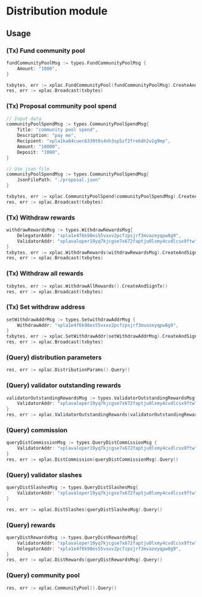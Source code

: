 # Distribution module
## Usage
### (Tx) Fund community pool
```go
fundCommunityPoolMsg := types.FundCommunityPoolMsg {
    Amount: "1000",
}

txbytes, err := xplac.FundCommunityPool(fundCommunityPoolMsg).CreateAndSignTx()
res, err := xplac.Broadcast(txbytes)
```
### (Tx) Proposal community pool spend
```go
// Input data
communityPoolSpendMsg := types.CommunityPoolSpendMsg{
    Title: "community pool spend",
    Description: "pay me",
    Recipient: "xpla1ka84cuec6339t8s4nh3sp5zf2fre6dh2v2g9mp",
    Amount: "10000",
    Deposit: "1000",
}

// Use json file
communityPoolSpendMsg := types.CommunityPoolSpendMsg{
    JsonFilePath: "./proposal.json"
}

txbytes, err := xplac.CommunityPoolSpend(communityPoolSpendMsg).CreateAndSignTx()
res, err := xplac.Broadcast(txbytes)
```

### (Tx) Withdraw rewards
```go
withdrawRewardsMsg := types.WithdrawRewardsMsg{
    DelegatorAddr: "xpla1e4f6k98es55vxxv2pcfzpsjrf3mvazeyqpw8g9",
    ValidatorAddr: "xplavaloper19yq7kjcgse7x672faptju0lxmy4cvdlcsx9ftw",
}
txbytes, err := xplac.WithdrawRewards(withdrawRewardsMsg).CreateAndSignTx()
res, err := xplac.Broadcast(txbytes)
```

### (Tx) Withdraw all rewards
```go
txbytes, err := xplac.WithdrawAllRewards().CreateAndSignTx()
res, err := xplac.Broadcast(txbytes)
```

### (Tx) Set withdraw address
```go
setWithdrawAddrMsg := types.SetwithdrawAddrMsg {
    WithdrawAddr: "xpla1e4f6k98es55vxxv2pcfzpsjrf3mvazeyqpw8g9",
}
txbytes, err := xplac.SetWithdrawAddr(setWithdrawAddrMsg).CreateAndSignTx()
res, err := xplac.Broadcast(txbytes)
```

### (Query) distribution parameters
```go
res, err := xplac.DistributionParams().Query()
```

### (Query) validator outstanding rewards
```go
validatorOutstandingRewardsMsg := types.ValidatorOutstandingRewardsMsg {
    ValidatorAddr: "xplavaloper19yq7kjcgse7x672faptju0lxmy4cvdlcsx9ftw",
}
res, err := xplac.ValidatorOutstandingRewards(validatorOutstandingRewardsMsg).Query()
```

### (Query) commission
```go
queryDistCommissionMsg := types.QueryDistCommissionMsg {
    ValidatorAddr: "xplavaloper19yq7kjcgse7x672faptju0lxmy4cvdlcsx9ftw",
}
res, err := xplac.DistCommission(queryDistCommissionMsg).Query()
```

### (Query) validator slashes
```go
queryDistSlashesMsg := types.QueryDistSlashesMsg{
    ValidatorAddr: "xplavaloper19yq7kjcgse7x672faptju0lxmy4cvdlcsx9ftw",
}

res, err := xplac.DistSlashes(queryDistSlashesMsg).Query()
```
### (Query) rewards
```go
queryDistRewardsMsg := types.QueryDistRewardsMsg{
    ValidatorAddr: "xplavaloper19yq7kjcgse7x672faptju0lxmy4cvdlcsx9ftw",
    DelegatorAddr: "xpla1e4f6k98es55vxxv2pcfzpsjrf3mvazeyqpw8g9",
}
res, err := xplac.DistRewards(queryDistRewardsMsg).Query()
```
### (Query) community pool
```go
res, err := xplac.CommunityPool().Query()
```